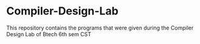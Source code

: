 # Compiler-Design-Lab

This repository contains the programs that were given during the Compiler Design Lab of Btech 6th sem CST

